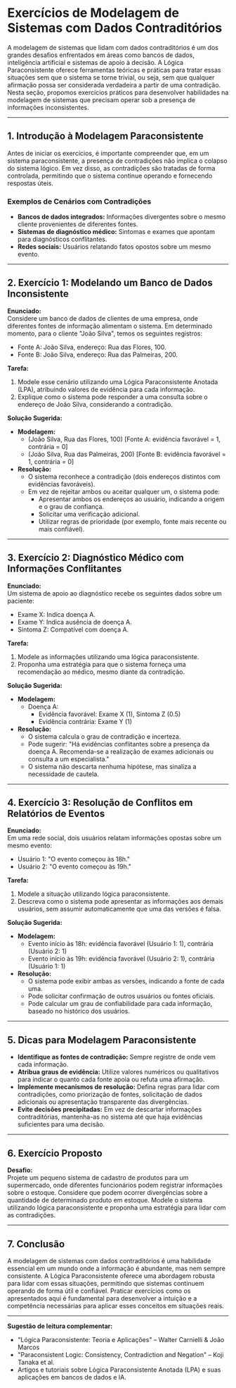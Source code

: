 # Exercícios de Modelagem de Sistemas com Dados Contraditórios

A modelagem de sistemas que lidam com dados contraditórios é um dos grandes desafios enfrentados em áreas como bancos de dados, inteligência artificial e sistemas de apoio à decisão. A Lógica Paraconsistente oferece ferramentas teóricas e práticas para tratar essas situações sem que o sistema se torne trivial, ou seja, sem que qualquer afirmação possa ser considerada verdadeira a partir de uma contradição. Nesta seção, propomos exercícios práticos para desenvolver habilidades na modelagem de sistemas que precisam operar sob a presença de informações inconsistentes.

---

## 1. Introdução à Modelagem Paraconsistente

Antes de iniciar os exercícios, é importante compreender que, em um sistema paraconsistente, a presença de contradições não implica o colapso do sistema lógico. Em vez disso, as contradições são tratadas de forma controlada, permitindo que o sistema continue operando e fornecendo respostas úteis.

### Exemplos de Cenários com Contradições

- **Bancos de dados integrados:** Informações divergentes sobre o mesmo cliente provenientes de diferentes fontes.
- **Sistemas de diagnóstico médico:** Sintomas e exames que apontam para diagnósticos conflitantes.
- **Redes sociais:** Usuários relatando fatos opostos sobre um mesmo evento.

---

## 2. Exercício 1: Modelando um Banco de Dados Inconsistente

**Enunciado:**  
Considere um banco de dados de clientes de uma empresa, onde diferentes fontes de informação alimentam o sistema. Em determinado momento, para o cliente "João Silva", temos os seguintes registros:

- Fonte A: João Silva, endereço: Rua das Flores, 100.
- Fonte B: João Silva, endereço: Rua das Palmeiras, 200.

**Tarefa:**  
1. Modele esse cenário utilizando uma Lógica Paraconsistente Anotada (LPA), atribuindo valores de evidência para cada informação.
2. Explique como o sistema pode responder a uma consulta sobre o endereço de João Silva, considerando a contradição.

**Solução Sugerida:**

- **Modelagem:**  
  - (João Silva, Rua das Flores, 100) [Fonte A: evidência favorável = 1, contrária = 0]
  - (João Silva, Rua das Palmeiras, 200) [Fonte B: evidência favorável = 1, contrária = 0]
- **Resolução:**  
  - O sistema reconhece a contradição (dois endereços distintos com evidências favoráveis).
  - Em vez de rejeitar ambos ou aceitar qualquer um, o sistema pode:
    - Apresentar ambos os endereços ao usuário, indicando a origem e o grau de confiança.
    - Solicitar uma verificação adicional.
    - Utilizar regras de prioridade (por exemplo, fonte mais recente ou mais confiável).

---

## 3. Exercício 2: Diagnóstico Médico com Informações Conflitantes

**Enunciado:**  
Um sistema de apoio ao diagnóstico recebe os seguintes dados sobre um paciente:

- Exame X: Indica doença A.
- Exame Y: Indica ausência de doença A.
- Sintoma Z: Compatível com doença A.

**Tarefa:**  
1. Modele as informações utilizando uma lógica paraconsistente.
2. Proponha uma estratégia para que o sistema forneça uma recomendação ao médico, mesmo diante da contradição.

**Solução Sugerida:**

- **Modelagem:**  
  - Doença A:  
    - Evidência favorável: Exame X (1), Sintoma Z (0.5)
    - Evidência contrária: Exame Y (1)
- **Resolução:**  
  - O sistema calcula o grau de contradição e incerteza.
  - Pode sugerir: "Há evidências conflitantes sobre a presença da doença A. Recomenda-se a realização de exames adicionais ou consulta a um especialista."
  - O sistema não descarta nenhuma hipótese, mas sinaliza a necessidade de cautela.

---

## 4. Exercício 3: Resolução de Conflitos em Relatórios de Eventos

**Enunciado:**  
Em uma rede social, dois usuários relatam informações opostas sobre um mesmo evento:

- Usuário 1: "O evento começou às 18h."
- Usuário 2: "O evento começou às 19h."

**Tarefa:**  
1. Modele a situação utilizando lógica paraconsistente.
2. Descreva como o sistema pode apresentar as informações aos demais usuários, sem assumir automaticamente que uma das versões é falsa.

**Solução Sugerida:**

- **Modelagem:**  
  - Evento início às 18h: evidência favorável (Usuário 1: 1), contrária (Usuário 2: 1)
  - Evento início às 19h: evidência favorável (Usuário 2: 1), contrária (Usuário 1: 1)
- **Resolução:**  
  - O sistema pode exibir ambas as versões, indicando a fonte de cada uma.
  - Pode solicitar confirmação de outros usuários ou fontes oficiais.
  - Pode calcular um grau de confiabilidade para cada informação, baseado no histórico dos usuários.

---

## 5. Dicas para Modelagem Paraconsistente

- **Identifique as fontes de contradição:** Sempre registre de onde vem cada informação.
- **Atribua graus de evidência:** Utilize valores numéricos ou qualitativos para indicar o quanto cada fonte apoia ou refuta uma afirmação.
- **Implemente mecanismos de resolução:** Defina regras para lidar com contradições, como priorização de fontes, solicitação de dados adicionais ou apresentação transparente das divergências.
- **Evite decisões precipitadas:** Em vez de descartar informações contraditórias, mantenha-as no sistema até que haja evidências suficientes para uma decisão.

---

## 6. Exercício Proposto

**Desafio:**  
Projete um pequeno sistema de cadastro de produtos para um supermercado, onde diferentes funcionários podem registrar informações sobre o estoque. Considere que podem ocorrer divergências sobre a quantidade de determinado produto em estoque. Modele o sistema utilizando lógica paraconsistente e proponha uma estratégia para lidar com as contradições.

---

## 7. Conclusão

A modelagem de sistemas com dados contraditórios é uma habilidade essencial em um mundo onde a informação é abundante, mas nem sempre consistente. A Lógica Paraconsistente oferece uma abordagem robusta para lidar com essas situações, permitindo que sistemas continuem operando de forma útil e confiável. Praticar exercícios como os apresentados aqui é fundamental para desenvolver a intuição e a competência necessárias para aplicar esses conceitos em situações reais.

---

**Sugestão de leitura complementar:**  
- "Lógica Paraconsistente: Teoria e Aplicações" – Walter Carnielli & João Marcos  
- "Paraconsistent Logic: Consistency, Contradiction and Negation" – Koji Tanaka et al.  
- Artigos e tutoriais sobre Lógica Paraconsistente Anotada (LPA) e suas aplicações em bancos de dados e IA.